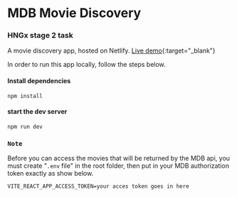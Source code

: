 # MDB Movie Discovery

### HNGx stage 2 task

A movie discovery app, hosted on Netlify. [Live demo](https://www.movie-discovery-fabian){:target="\_blank"}

In order to run this app locally, follow the steps below.

#### Install dependencies

```
npm install
```

#### start the dev server

```
npm run dev
```

### `Note`

Before you can access the movies that will be returned by the MDB api, you must create "`.env` file" in the root folder, then put in your MDB authorization token exactly as show below.

```
VITE_REACT_APP_ACCESS_TOKEN=your acces token goes in here
```
